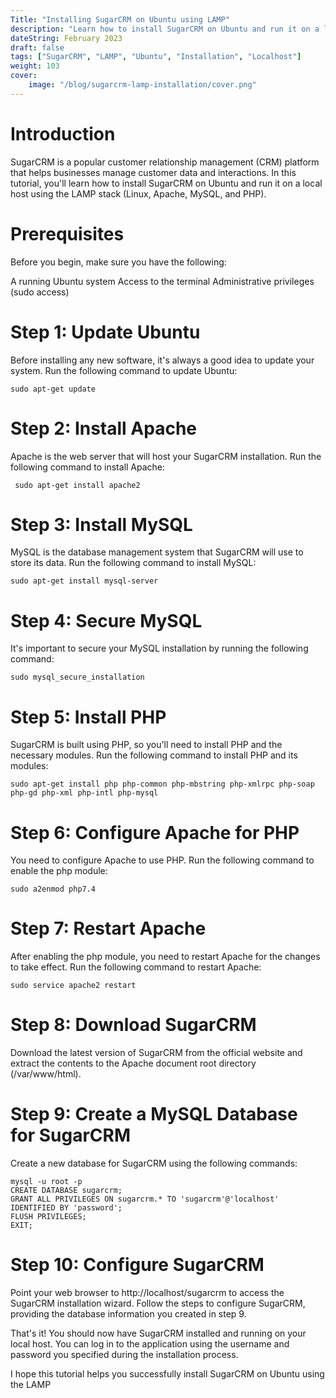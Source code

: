 ```yaml
---
Title: "Installing SugarCRM on Ubuntu using LAMP"
description: "Learn how to install SugarCRM on Ubuntu and run it on a local host using the LAMP stack."
dateString: February 2023
draft: false
tags: ["SugarCRM", "LAMP", "Ubuntu", "Installation", "Localhost"]
weight: 103
cover:
    image: "/blog/sugarcrm-lamp-installation/cover.png"
---
```


# Introduction

SugarCRM is a popular customer relationship management (CRM) platform that helps businesses manage customer data and interactions. In this tutorial, you'll learn how to install SugarCRM on Ubuntu and run it on a local host using the LAMP stack (Linux, Apache, MySQL, and PHP).

# Prerequisites

Before you begin, make sure you have the following:

A running Ubuntu system
Access to the terminal
Administrative privileges (sudo access)

# Step 1: Update Ubuntu
Before installing any new software, it's always a good idea to update your system. Run the following command to update Ubuntu:

```
sudo apt-get update
```

# Step 2: Install Apache
Apache is the web server that will host your SugarCRM installation. Run the following command to install Apache:

```
 sudo apt-get install apache2
```

# Step 3: Install MySQL
MySQL is the database management system that SugarCRM will use to store its data. Run the following command to install MySQL:

```
sudo apt-get install mysql-server
```
# Step 4: Secure MySQL
It's important to secure your MySQL installation by running the following command:

```
sudo mysql_secure_installation
```
# Step 5: Install PHP
SugarCRM is built using PHP, so you'll need to install PHP and the necessary modules. Run the following command to install PHP and its modules:

```
sudo apt-get install php php-common php-mbstring php-xmlrpc php-soap php-gd php-xml php-intl php-mysql
```
# Step 6: Configure Apache for PHP
You need to configure Apache to use PHP. Run the following command to enable the php module:

```
sudo a2enmod php7.4
```
# Step 7: Restart Apache
After enabling the php module, you need to restart Apache for the changes to take effect. Run the following command to restart Apache:

```
sudo service apache2 restart
```
# Step 8: Download SugarCRM
Download the latest version of SugarCRM from the official website and extract the contents to the Apache document root directory (/var/www/html).

# Step 9: Create a MySQL Database for SugarCRM
Create a new database for SugarCRM using the following commands:

```
mysql -u root -p
CREATE DATABASE sugarcrm;
GRANT ALL PRIVILEGES ON sugarcrm.* TO 'sugarcrm'@'localhost' IDENTIFIED BY 'password';
FLUSH PRIVILEGES;
EXIT;
```
# Step 10: Configure SugarCRM
Point your web browser to http://localhost/sugarcrm to access the SugarCRM installation wizard. Follow the steps to configure SugarCRM, providing the database information you created in step 9.

That's it! You should now have SugarCRM installed and running on your local host. You can log in to the application using the username and password you specified during the installation process.

I hope this tutorial helps you successfully install SugarCRM on Ubuntu using the LAMP